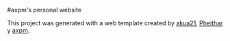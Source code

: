 #axpm's personal website

This project was generated with a web template created by [akua21](https://github.com/akua21), [Pheithar](https://github.com/Pheithar) y [axpm](https://github.com/axpm).
